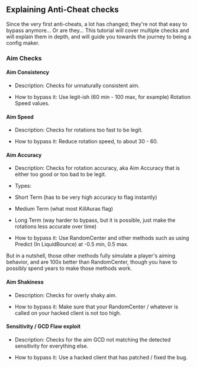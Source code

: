 ## Explaining Anti-Cheat checks
Since the very first anti-cheats, a lot has changed; they're not that easy to bypass anymore… Or are they…
This tutorial will cover multiple checks and will explain them in depth, and will guide you towards the journey to being a config maker.

### Aim Checks

#### Aim Consistency 
- Description: Checks for unnaturally consistent aim.

- How to bypass it: Use legit-ish (60 min - 100 max, for example) Rotation Speed values.

#### Aim Speed 
- Description: Checks for rotations too fast to be legit.

- How to bypass it: Reduce rotation speed, to about 30 - 60.

#### Aim Accuracy 
- Description: Checks for rotation accuracy, aka Aim Accuracy that is either too good or too bad to be legit.

- Types:
- Short Term (has to be very high accuracy to flag instantly)
- Medium Term (what most KillAuras flag)
- Long Term (way harder to bypass, but it is possible, just make the rotations less accurate over time)

- How to bypass it: Use RandomCenter and other methods such as using Predict (In LiquidBounce) at -0.5 min, 0.5 max.

But in a nutshell, those other methods fully simulate a player's aiming behavior, and are 100x better than RandomCenter, though you have to possibly spend years to make those methods work.

#### Aim Shakiness 
- Description: Checks for overly shaky aim.

- How to bypass it: Make sure that your RandomCenter / whatever is called on your hacked client is not too high.

#### Sensitivity / GCD Flaw exploit 
- Description: Checks for the aim GCD not matching the detected sensitivity for everything else.

- How to bypass it: Use a hacked client that has patched / fixed the bug.
